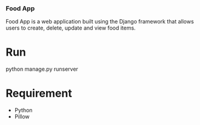 ### Food App 

Food App is a web application built using the Django framework that allows users to create, delete, update and view food items.

# Run 
python manage.py runserver 

# Requirement
- Python 
- Pillow 

